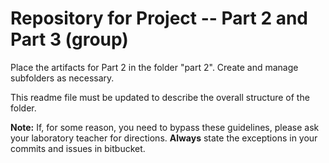 # Repository for Project -- Part 2 and Part 3 (group)

Place the artifacts for Part 2  in the folder "part 2". Create and manage subfolders as necessary.

This readme file must be updated to describe the overall structure of the folder.

**Note:** If, for some reason, you need to bypass these guidelines, please ask your laboratory teacher for directions.  **Always** state the exceptions in your commits and issues in bitbucket.
